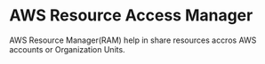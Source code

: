 # AWS Resource Access Manager

AWS Resource Manager(RAM) help in share resources accros AWS accounts or Organization Units.
